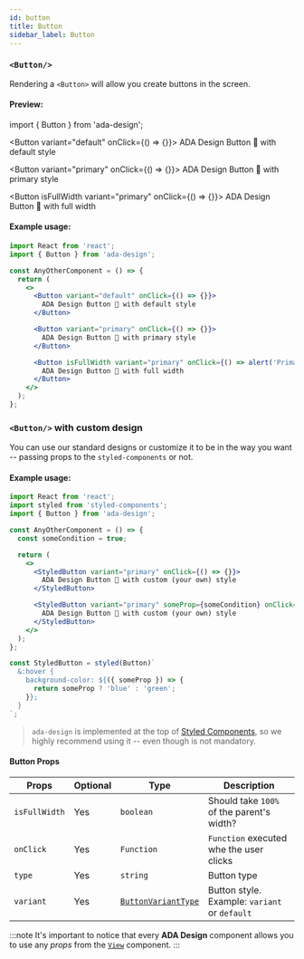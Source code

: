 ```yaml
---
id: button
title: Button
sidebar_label: Button
---
```


### `<Button/>`

Rendering a `<Button>` will allow you create buttons in the screen.

#### Preview:

import { Button } from 'ada-design';

<Button variant="default" onClick={() => {}}>
ADA Design Button 🌮 with default style
</Button>

<Button variant="primary" onClick={() => {}}>
ADA Design Button 🌮 with primary style
</Button>

<Button isFullWidth variant="primary" onClick={() => {}}>
ADA Design Button 🌮 with full width
</Button>

#### Example usage:

```jsx
import React from 'react';
import { Button } from 'ada-design';

const AnyOtherComponent = () => {
  return (
    <>
      <Button variant="default" onClick={() => {}}>
        ADA Design Button 🌮 with default style
      </Button>

      <Button variant="primary" onClick={() => {}}>
        ADA Design Button 🌮 with primary style
      </Button>

      <Button isFullWidth variant="primary" onClick={() => alert('Primary Button Handler')}>
        ADA Design Button 🌮 with full width
      </Button>
    </>
  );
};
```

### `<Button/>` with custom design

You can use our standard designs or customize it to be in the way you want -- passing props to the `styled-components` or not.

#### Example usage:

```jsx
import React from 'react';
import styled from 'styled-components';
import { Button } from 'ada-design';

const AnyOtherComponent = () => {
  const someCondition = true;

  return (
    <>
      <StyledButton variant="primary" onClick={() => {}}>
        ADA Design Button 🌮 with custom (your own) style
      </StyledButton>

      <StyledButton variant="primary" someProp={someCondition} onClick={() => {}}>
        ADA Design Button 🌮 with custom (your own) style
      </StyledButton>
    </>
  );
};

const StyledButton = styled(Button)`
  &:hover {
    background-color: ${({ someProp }) => {
      return someProp ? 'blue' : 'green';
    }};
  }
`;
```

> `ada-design` is implemented at the top of [Styled Components](https://styled-components.com/), so we highly recommend using it -- even though is not mandatory.

#### Button Props

| Props         | Optional | Type                                                  | Description                                   |
| ------------- | -------- | ----------------------------------------------------- | --------------------------------------------- |
| `isFullWidth` | Yes      | `boolean`                                             | Should take `100%` of the parent's width?     |
| `onClick`     | Yes      | `Function`                                            | `Function` executed whe the user clicks       |
| `type`        | Yes      | `string`                                              | Button type                                   |
| `variant`     | Yes      | [`ButtonVariantType`](types/button-variant-type.html) | Button style. Example: `variant` or `default` |

:::note
It's important to notice that every **ADA Design** component allows you to use any _props_ from the [`View`](view.html) component.
:::
